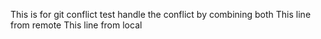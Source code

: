 This is for git conflict test
handle the conflict by combining both
This line from remote
This line from local
